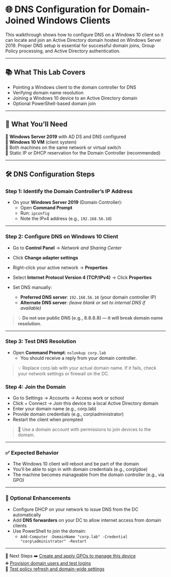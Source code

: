 # 🌐 DNS Configuration for Domain-Joined Windows Clients

This walkthrough shows how to configure DNS on a Windows 10 client so it can locate and join an Active Directory domain hosted on Windows Server 2019. Proper DNS setup is essential for successful domain joins, Group Policy processing, and Active Directory authentication.

---

## 📚 What This Lab Covers

- Pointing a Windows client to the domain controller for DNS
- Verifying domain name resolution
- Joining a Windows 10 device to an Active Directory domain
- Optional PowerShell-based domain join

---

## 📝 What You’ll Need

🔹 **Windows Server 2019** with AD DS and DNS configured  
🔹 **Windows 10 VM** (client system)  
🔹 Both machines on the same network or virtual switch  
🔹 Static IP or DHCP reservation for the Domain Controller (recommended)

---

## 🛠️ DNS Configuration Steps

### Step 1: Identify the Domain Controller’s IP Address

- On your **Windows Server 2019** (Domain Controller):
  - Open **Command Prompt**
  - Run: `ipconfig`
  - Note the IPv4 address (e.g., `192.168.56.10`)

---

### Step 2: Configure DNS on Windows 10 Client

- Go to **Control Panel** → *Network and Sharing Center*  
- Click **Change adapter settings**  
- Right-click your active network → **Properties**  
- Select **Internet Protocol Version 4 (TCP/IPv4)** → Click **Properties**

- Set DNS manually:
  - **Preferred DNS server**: `192.168.56.10` (your domain controller IP)
  - **Alternate DNS server**: *(leave blank or set to internal DNS if available)*

> 💡 **Do not use public DNS (e.g., 8.8.8.8) — it will break domain name resolution.**

---

### Step 3: Test DNS Resolution

- Open **Command Prompt**:
```nslookup corp.lab```
  - You should receive a reply from your domain controller.
> 💡 Replace corp.lab with your actual domain name. If it fails, check your network settings or firewall on the DC.

### Step 4: Join the Domain
- Go to Settings → Accounts → Access work or school
- Click + Connect → Join this device to a local Active Directory domain
- Enter your domain name (e.g., corp.lab)
- Provide domain credentials (e.g., corp\administrator)
- Restart the client when prompted
> 🔐 Use a domain account with permissions to join devices to the domain.

---

### ✅ Expected Behavior
- The Windows 10 client will reboot and be part of the domain
- You’ll be able to sign in with domain credentials (e.g., corp\jdoe)
- The machine becomes manageable from the domain controller (e.g., via GPO)

---

### 🔄 Optional Enhancements
- Configure DHCP on your network to issue DNS from the DC automatically
- Add **DNS forwarders** on your DC to allow internet access from domain clients
- Use PowerShell to join the domain:
  - ```Add-Computer -DomainName "corp.lab" -Credential "corp\administrator" -Restart```

--- 

🔗 Next Steps
➡️ [Create and apply GPOs to manage this device](./ou-gpo-management.md)  
➕ [Provision domain users and test logins](./user-group-management.md)  
🧪 [Test policy refresh and domain-wide settings](./active-directory-security.md)

